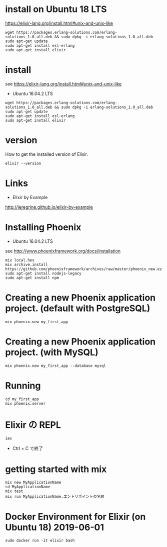 # install on Ubuntu 18 LTS

https://elixir-lang.org/install.html#unix-and-unix-like

```shell
wget https://packages.erlang-solutions.com/erlang-solutions_1.0_all.deb && sudo dpkg -i erlang-solutions_1.0_all.deb
sudo apt-get update
sudo apt-get install esl-erlang
sudo apt-get install elixir
```

# install

see https://elixir-lang.org/install.html#unix-and-unix-like

- Ubuntu 16.04.2 LTS

```shell
wget https://packages.erlang-solutions.com/erlang-solutions_1.0_all.deb && sudo dpkg -i erlang-solutions_1.0_all.deb
sudo apt-get update
sudo apt-get install esl-erlang
sudo apt-get install elixir
```

# version

How to get the installed version of Elixir.

```
elixir --version
```

# Links

- Elixir by Example

http://jeregrine.github.io/elixir-by-example


# Installing Phoenix

- Ubuntu 16.04.2 LTS

see http://www.phoenixframework.org/docs/installation

```
mix local.hex
mix archive.install https://github.com/phoenixframework/archives/raw/master/phoenix_new.ez
sudo apt-get install nodejs-legacy
sudo apt-get install npm
```

# Creating a new Phoenix application project. (default with PostgreSQL)

```
mix phoenix.new my_first_app
```

# Creating a new Phoenix application project. (with MySQL)

```
mix phoenix.new my_first_app --database mysql
```

# Running

```
cd my_first_app
mix phoenix.server
```

# Elixir の REPL

```
iex
```

* Ctrl + C で終了


# getting started with mix #####################################

```
mix new MyApplicationName
cd MyApplicationName
mix test
mix run MyApplicationName.エントリポイントの名前
```

# Docker Environment for Elixir (on Ubuntu 18) 2019-06-01

```
sudo docker run -it elixir bash
```
